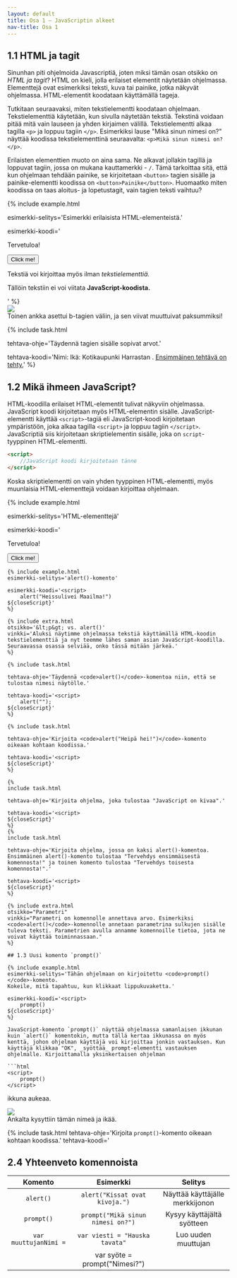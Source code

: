 ```yaml
---
layout: default
title: Osa 1 – JavaScriptin alkeet
nav-title: Osa 1
---
```

## 1.1 HTML ja tagit

Sinunhan piti ohjelmoida Javascriptiä, joten miksi tämän osan otsikko on _HTML ja tagit_? HTML on kieli, jolla erilaiset elementit näytetään ohjelmassa. Elementtejä ovat esimerkiksi teksti, kuva tai painike, jotka näkyvät ohjelmassa. HTML-elementit koodataan käyttämällä tageja.

Tutkitaan seuraavaksi, miten tekstielementti koodataan ohjelmaan. Tekstielementtiä käytetään, kun sivulla näytetään tekstiä. Tekstinä voidaan pitää mitä vain lauseen ja yhden kirjaimen välillä. Tekstielementti alkaa tagilla `<p>` ja loppuu tagiin `</p>`. Esimerkiksi lause "Mikä sinun nimesi on?" näyttää koodissa tekstielementtinä seuraavalta: `<p>Mikä sinun nimesi on?</p>`.

Erilaisten elementtien muoto on aina sama. Ne alkavat jollakin tagillä ja loppuvat tagiin, jossa on mukana kauttamerkki - `/`. Tämä tarkoittaa sitä, että kun ohjelmaan tehdään painike, se kirjoitetaan `<button>` tagien sisälle ja painike-elementti koodissa on `<button>Painike</button>`. Huomaatko miten koodissa on taas aloitus- ja lopetustagit, vain tagien teksti vaihtuu?

{%
 include example.html

 esimerkki-selitys='Esimerkki erilaisista HTML-elementeistä.'

 esimerkki-koodi='<p> Tervetuloa! </p>
<button> Click me! </button>
<p> Tekstiä voi kirjoittaa myös ilman <i>tekstielementtiä.</i></p>
<p>Tällöin tekstiin ei voi viitata <b>JavaScript-koodista.</b></p>'
%}

<div class="duckimg-center-container">
<img 
  src="{{ site.img-url }}/bold-2.webp" 
  class="duckimg-center"
/>
</div>
<div class="duckimg-caption">
Toinen ankka asettui b-tagien väliin, ja sen viivat muuttuivat paksummiksi!
</div>

{% include task.html

tehtava-ohje='Täydennä tagien sisälle sopivat arvot.'

tehtava-koodi='Nimi: <b></b>
Ikä: <b></b>
Kotikaupunki <b></b>
Harrastan <i></i>.
<u>Ensimmäinen tehtävä on tehty.</u>'
%}

## 1.2 Mikä ihmeen JavaScript?

HTML-koodilla erilaiset HTML-elementit tulivat näkyviin ohjelmassa. JavaScript koodi kirjoitetaan myös HTML-elementin sisälle. JavaScript-elementti käyttää `<script>`-tagiä eli JavaScript-koodi kirjoitetaan ympäristöön, joka alkaa tagilla `<script>` ja loppuu tagiin `</script>`. JavaScriptiä siis kirjoitetaan skriptielementin sisälle, joka on `script`-tyyppinen HTML-elementti.

```html
<script>
    //JavaScript koodi kirjoitetaan tänne
</script>
```

Koska skriptielementti on vain yhden tyyppinen HTML-elementti, myös muunlaisia HTML-elementtejä voidaan kirjoittaa ohjelmaan.

{%
 include example.html

 esimerkki-selitys='HTML-elementtejä'

 esimerkki-koodi='<p> Tervetuloa! </p>
<button> Click me! </button>
<script>
${closeScript}'
%}

Alussa mainittiin, että HTML-elementit saavat sisällön näkymään ohjelmassa. Skriptielementti on erityinen siinä mielessä, että se ei varsinaisesti tuo mitään näkyviin ohjelmaan. Skriptielementtiin kirjoitetaan toiminnallisuutta, jota käytetään ohjelmassa.

<div class="duckimg-center-container">
<img 
  src="{{ site.img-url }}/kaaroja.webp"
  class="duckimg-center"
/>
</div>

{% include tip.html
vinkki='Ole tarkkana oletko kirjoittamassa JavaScript- vai HTML-koodia.'
%}

### Ensimmäinen komento: `alert()`

JavaScript-komennolla `alert()` _tulostetaan_ tekstiä näytölle. Tulostaminen on vanha sana, joka periytyy ajalta jolloin näyttöjen sijasta käytettiin kirjoittimia. Nykyään tulostaminen tarkoittaa tekstin näyttämistä näytöllä.

Tulostettava teksti kirjoitetaan sulkujen sisään ja ympäröidään vielä lainausmerkeillä - `""`. Tulostuskomento kokonaisuudessaan on siis muotoa `alert("Heissulivei Maailma!")`. Laitetaan koodi vielä `<script>`-tagien sisälle ja saamme valmiiksi ensimmäisen JavaScript-ohjelman.

```html
<script>
    alert("Heissulivei Maailma!")
</script>
```
{% include example.html
esimerkki-selitys='alert()-komento'

esimerkki-koodi='<script>
	alert("Heissulivei Maailma!")
${closeScript}'
%}

{% include extra.html
otsikko='&lt;p&gt; vs. alert()'
vinkki='Aluksi näytimme ohjelmassa tekstiä käyttämällä HTML-koodin tekstielementtiä ja nyt teemme lähes saman asian JavaScript-koodilla. Seuraavassa osassa selviää, onko tässä mitään järkeä.'
%}

{% include task.html

tehtava-ohje='Täydennä <code>alert()</code>-komentoa niin, että se tulostaa nimesi näytölle.'

tehtava-koodi='<script>
	alert("");
${closeScript}'
%}

{% include task.html

tehtava-ohje='Kirjoita <code>alert("Heipä hei!")</code>-komento oikeaan kohtaan koodissa.'

tehtava-koodi='<script>
${closeScript}'
%}

{%
include task.html

tehtava-ohje='Kirjoita ohjelma, joka tulostaa "JavaScript on kivaa".'

tehtava-koodi='<script>
${closeScript}'
%}
{%
include task.html

tehtava-ohje='Kirjoita ohjelma, jossa on kaksi alert()-komentoa. Ensimmäinen alert()-komento tulostaa "Tervehdys ensimmäisestä komennosta!" ja toinen komento tulostaa "Tervehdys toisesta komennosta!".'

tehtava-koodi='<script>
${closeScript}'
%}

{% include extra.html
otsikko="Parametri"
vinkki="Parametri on komennolle annettava arvo. Esimerkiksi <code>alert()</code>-komennolle annetaan parametrina sulkujen sisälle tuleva teksti. Parametrien avulla annamme komennoille tietoa, jota ne voivat käyttää toiminnassaan."
%}

## 1.3 Uusi komento `prompt()`

{% include example.html
esimerkki-selitys='Tähän ohjelmaan on kirjoitettu <code>prompt()</code>-komento. 
Kokeile, mitä tapahtuu, kun klikkaat lippukuvaketta.'

esimerkki-koodi='<script>
	prompt()
${closeScript}'
%}

JavaScript-komento `prompt()` näyttää ohjelmassa samanlaisen ikkunan kuin `alert()` komentokin, mutta tällä kertaa ikkunassa on myös kenttä, johon ohjelman käyttäjä voi kirjoittaa jonkin vastauksen. Kun käyttäjä klikkaa "OK", _syöttää_ prompt-elementti vastauksen ohjelmalle. Kirjoittamalla yksinkertaisen ohjelman

```html
<script>
    prompt()
</script>
```

ikkuna aukeaa. 

<div class="duckimg-center-container">
<img 
  src="{{ site.img-url }}/prompt.webp" 
  class="duckimg-center"
/>
</div>
<div class="duckimg-caption">
Ankalta kysyttiin tämän nimeä ja ikää.
</div>

{% include task.html 
tehtava-ohje='Kirjoita <code>prompt()</code>-komento oikeaan kohtaan koodissa.'
tehtava-koodi='<script>
${closeScript}'
%}

{% include example.html
esimerkki-selitys='<code>prompt()</code> komennolle annetaan <i>parametrina</i> merkkijono "Hei! Mikä sinun nimesi on?"'

esimerkki-koodi='<script>
	prompt("Hei! Mikä sinun nimesi on?")
${closeScript}'
%}

Kun `prompt()`-komennon sisälle kirjoitetaan lainausmerkkien sisälle merkkijono, niin teksti _tulostuu_ näytölle _syötekentän_ yläpuolelle

```html
<script>
    prompt("Hei! Mikä sinun nimesi on?")
</script>
```

{% include task.html
tehtava-ohje='Tee ohjelma, joka kysyy "Kuinka vanha sinä olet?". Käytätkö <code>prompt()</code>- vai <code>alert()</code>-komentoa?'
tehtava-koodi='<script>
${closeScript}'
%}

{% include example.html
esimerkki-selitys='<code>prompt()</code>-komennon syöte talletetaan <b>muuttujaan</b> "nimi" ja se tulostetaan <code>alert()</code>-komennolla.'

esimerkki-koodi='<script>
	var nimi = prompt("Hei! Mikä sinun nimesi on?")
    alert("Hei "+ nimi + "!")
${closeScript}'
%}

Jotta _syötteellä_ voidaan tehdä jotain hyödyllistä, täytyy se tallettaa **muuttujaan**. Lisätään komennon `prompt("Hei! Mikä sinun nimesi on?")` alkuun vielä muuttujan määrittely

```html
<script>
    var nimi = prompt("Hei! Mikä sinun nimesi on?")
</script>
```

Huomaatko eron edelliseen koodiin? `prompt()`-komennon eteen on lisätty `var nimi =`, joka määrittelee `nimi`-nimisen muuttujan ja yhtäsuuruus-merkki asettaa tälle `nimi`-muuttujalle arvon.

Kun yhdistetään `prompt()`-komento ja `alert()`-komento, ohjelma pystyy käyttämään käyttäjän syötteitä toiminnassaan. Muuttujaa `nimi` voi käyttää `alert()`-komennossa.

```html
<script>
    var nimi = prompt("Hei! Mikä sinun nimesi on?")
    alert("Hei "+ nimi + "!")
</script>
```

{% include task.html
tehtava-ohje='Tee ohjelma, joka kysyy "Kuinka vanha sinä olet?". Tallenna vastaus muuttujaan, jonka nimi on "ikä". Tulosta tämän jälkeen <code>alert()</code>-komennolla "ikä"-muuttujan arvo.'
tehtava-koodi='<script>
${closeScript}'
%}

{% include task.html
tehtava-ohje='Tee ohjelma, joka kysyy ensin käyttäjältä "Mikä sinun nimesi on?" ja talleta vastaus muuttujaan "nimi". Nimen kysymisen jälkeen ohjelman tulee kysyä "Kuinka vanha olet?" ja tallettaa vastaus muuttujaan "ikä". Tämän jälkeen ohjelma tulostaa "Hei " + nimi + "! Sinä olet " + ikä + " vuotta vanha.".'
tehtava-koodi='<script>
${closeScript}'
%}

{% include extra.html
otsikko='Tulostaminen JavaScriptillä on monipuolisempaa. '
vinkki='Käyttäjälle tulostaminen JavaScript-komennoilla on monipuolisempaa, kuin HTML-koodissa tekstin näyttäminen. JavaScriptissä voidaan hyödyntää muuttujia tulostuksessa.'
%}

## 1.4 Rakennuspalikka: Muuttujat

<img
  src="{{ site.img-url }}/muuttuja-lappu.webp"
  class="duckimg-float"
  width="400"
/>

`prompt()`-komennon yhteydessä esiteltiin muuttuja, jolle annettiin nimeksi `nimi`. Muuttujat ovat ohjelman eräänlaisia rakennuspalikoita. Muuttujat antavat tiedolle nimen, jonka jälkeen _muuttujan arvoa_ voidaan käyttää annetun _muuttujan nimen_ perusteella.

Muuttujan nimen päättää ohjelmoija – eli sinä. On kuitenkin hyvä, jos muuttujan nimi on sen käyttötarkoitusta kuvaava. Esimerkiksi ikä ja nimi kannattaa tallettaa muuttujiin, joiden nimet ovat `ikä` ja `nimi`.

Tiedät jo ainakin yhden tavan asettaa muuttujan arvon. `prompt()`-komennon yhteydessä muuttujan arvoksi asetettiin _käyttäjän syöte_. Tämä onnistui käyttämällä yhtäsuuruusmerkkiä muuttujan nimen jälkeen. Muuttujalle voidaan antaa arvo myös asettamalla haluttu arvo yhtäsuuruusmerkin oikealle puolelle. Esimerkiksi muuttuja nimeltä `ikä`, jonka arvo on `12`, määritetään kirjoittamalla koodiin `var ikä = 12` ja muuttuja, jonka nimi on `nimi` ja arvo `Milla`, määritetään `var nimi = "Milla"`. `var`-sanaa käytetään, kun muuttuja määritellään ensimmäisen kerran.

<div class="duckimg-center-container">
<img
  src="{{ site.img-url }}/muuttuja.webp"
  class="duckimg-center"
/>
</div>

{% include example.html
esimerkki-selitys='Muuttujan <code>eläin</code> arvoksi on annettu "koira" ja muuttujan <code>nimi</code> arvon määrittää käyttäjän <i>syöte</i>. Lopuksi muuttujia hyödynnetään tulostuksessa.'
esimerkki-koodi='<script>
	var eläin = "koira"
	var nimi = prompt("Olen " + eläin +". Mikä minun nimeni on?")
	alert("Minun nimeni on " + nimi + " ja olen " + eläin + ".")
${closeScript}'
%}

{% include extra.html 
otsikko='Samaa tarkoittavia ilmaisuja'
vinkki='Muuttujien luomista voidaan kutsua myös muuttujan määrittämiseksi tai muuttujan arvon asettamiseksi.'
%}


{% include task.html
tehtava-ohje='Tee ohjelma, jossa ensin kysytään käyttäjältä jokin syöte, joka tallennetaan muuttujaan. Määrittele tämän jälkeen jokin muuttuja, jolle annat itse arvon. Tulosta tämän jälkeen muuttujat näytölle käyttäen <code>alert()</code>-komentoa.'
tehtava-koodi='<script>
${closeScript}'
%}

Muuttujien arvoa voidaan **vaihtaa** määrittämällä uudelleen saman niminen muuttuja, mutta tällä kertaa uudella arvolla ilman `var`-sanaa. Esimerkiksi, jos olemme koodissa määritelleet muuttujan `var nimi = "Milla"`, niin kirjoittamalla koodiin `nimi = "Pekka"` vaihtaa muuttujan `nimi` arvoksi `"Pekka"`.

<div class="duckimg-center-container">
<img
  src="{{ site.img-url }}/muuttuja-vaihto.webp"
  class="duckimg-center"
/>
</div>
<div class="duckimg-caption">
Ankka vaihtoi muuttujan <code>nimi</code> arvoksi <code>"Pekka"</code>.
</div>

{% include example.html
esimerkki-selitys='<code>Lempiväri</code>-muuttujan arvo on ensin "vihreä", mutta se vaihdetaan arvoksi "keltainen".'
esimerkki-koodi='<script>
	var lempiväri = "vihreä"
	alert("Lempivärini oli ensin " + lempiväri)
	lempiväri = "keltainen"
	alert("Nykyään lempivärini on " + lempiväri)
${closeScript}'
%}

{% include task.html
tehtava-ohje='Ohjelmassa on valmiiksi muuttuja <code>suunta</code>, jonka arvo on "oikea". Kirjoita ohjelmaan koodi, joka vaihtaa <code>suunta</code>-muuttujan arvoksi "vasen" ennen seuraavaa tulostusta.'
tehtava-koodi='<script>
var suunta = "oikea"
alert("Aluksi suunta oli " + suunta)

alert("Koska huomasimme joutuvamme umpikujaan, uudeksi suunnaksi valittiin " + suunta)
${closeScript}'
%}

### Lukumuuttujat

Muuttujia, joiden arvoksi on asetettu luku, voidaan käyttää matemaattisissa laskutoimituksissa kuten tavallisia lukuja. Esimerkiksi kahdelle lukumuuttujalle voidaan suorittaa tavalliseen tapaan yhteen-, vähennys-, kerto- tai jakolasku.

```javascript
var a = 12
var b = 6
var yhteensa = a+b
var erotus = a-b
var tulo = a*b
var osamäärä = a/b
```
{% include example.html
esimerkki-selitys='Lukumuuttujan a arvo on 12 ja lukumuuttujan b arvo on 6. Laskutoimitusten tulokset tallennetaan muuttujiin ja muuttujat tulostetaan.'
esimerkki-koodi='<script>
var a = 12
var b = 6
alert("Muuttujan a arvo on " + a +" ja muuttujan b arvo on " + b)
var yhteensa = a+b
alert("Yhteenlaskun tulos on "+ yhteensa)
var erotus = a-b
alert("Vähennyslaskun tulos on "+ erotus)
var tulo = a*b
alert("Kertolaskun tulos on  "+ tulo)
var osamäärä = a/b
alert("Jakolaskun tulos on " + osamäärä)
${closeScript}'
%}

Tällöin muuttujien arvoksi asetetaan yhtäsuuruusmerkin oikealla puolella olevan laskutoimituksen tulos. Tietokone siis näkee edellisen esimerkin lausekkeet niin, että a:n tilalle laitetaan aina 12 ja b:n tilalle 6. Lopputulos lasketaan näiden perusteella.

```javascript
var a = 12
var b = 6
var yhteensa = 12+6
var erotus = 12-6
var tulo = 12*6
var osamäärä = 12/6
```

### Tekstimuuttujat

Kun muuttujan arvoksi asetetaan tekstiä, teksti tulee laittaa lainausmerkkien `""` sisälle. Tekstimuuttujia voidaan yhdistää käyttämällä plus-merkkiä: `+`. 

```javascript
var nimi = "Milla"
var lempiruoka = "makaronilaatikko"
var koira = "Papu"
var uusiNimi = nimi + koira
```

{% include example.html
esimerkki-selitys='Tekstimuuttujia yhdistetään muuhun tekstiin käyttämällä "+"-merkkiä. Myös tekstimuuttujien yhdistäminen toisiinsa tapahtuu "+"-merkillä.'
esimerkki-koodi='<script>
var nimi = "Milla"
var lempiruoka = "makaronilaatikko"
var koira = "Papu"
alert("Hei! Nimeni on " + nimi + " ja lempiruokani on " 
+ lempiruoka + ". Minulla on lemmikki, jonka nimi on " 
  + koira)
var uusiNimi = nimi + koira
alert("Kun nimeni yhdistää lemmikkini nimeen, saadaan " + uusiNimi)
${closeScript}'
%}

Esimerkin `uusiNimi`-muuttujan arvo saadaan yhdistämällä `nimi`- ja `koira`-muuttujien arvo. Näin ollen `uusiNimi`-muuttujan arvo on `"MillaPapu"`.

### Yhdistetään muuttujat

Lukumuuttujan yhdistäminen tekstimuuttujaan tapahtuu plusmerkillä. Kun luvun laittaa keskelle tekstiä, pitää sen molemmille puolille laittaa plusmerkit.
```javascript
var yhteenlasku = 6 + 6
var teksti = "Nimeni on Milla ja olen " + yhteenlasku + " vuotta vanha."
```

{% include example.html
esimerkki-selitys='<code>alert()</code>-komennolle on annettu <i>parametrina</i> tekstimuuttuja nimeltä <code>teksti</code>. Muuttujan <code>teksti</code> arvoksi on annettu merkkijono, johon on yhdistetty lukumuuttuja nimeltään <code>yhteenlasku</code>.'
esimerkki-koodi='<script>
var yhteenlasku = 6 + 6
var teksti = "Nimeni on Milla ja olen " + yhteenlasku + " vuotta vanha."
alert(teksti)
${closeScript}'
%}

{% include task.html
tehtava-ohje='Tee ohjelma, joka kysyy ensin käyttäjältä "Mikä sinun nimesi on?" ja talleta vastaus muuttujaan "nimi". Nimen kysymisen jälkeen ohjelman tulee kysyä "Kuinka vanha olet?" ja tallettaa vastaus muuttujaan "ikä". Tämän jälkeen ohjelma tulostaa "Hei " + nimi + "! Sinä olet " + ikä + " vuotta vanha.".'
tehtava-koodi='<script>
${closeScript}'
%}

## Kysymyksiä

<div id="osa1kysymykset"></div>

<script>createQuestionnaire({
	id: "osa1kysymykset",
	questions: [
		{
			text: "Mitä tagia käytetään tummennetun tekstin näyttämiseen?",
			alternatives: [
				{ text: "<t>" },
				{ text: "<l>" },
				{ text: "<w>" },
				{ text: "<b>", correct: true },
				{ text: "<d>" },
			]
		},
		{
			text: "Mitä tagia käytetään kursiivitekstin näyttämiseen?",
			alternatives: [
				{ text: "<b>" },
				{ text: "<d>" },
				{ text: "<i>", correct: true },
				{ text: "<k>" },
				{ text: "<p>" },
			]
		},
		{
			text: "Ohjelmoija haluaa näyttää tekstin \"Ankat ovat kivoja!\", mutta hänen koodinsa ei toimi. Miksi? Hän on kirjoittanut koodiin: alert(Ankat ovat kivoja!)",
			alternatives: [
				{ text: "alert-komento ei osaa näyttää huutomerkkejä" },
				{ text: "Tekstissä on liikaa välilyöntejä" },
				{ text: "Tekstin ympärillä ei ole lainausmerkkejä", correct: true },
			]
		},
		{
			text: "Ohjelmoija haluaa näyttää tekstin \"Joessa ui 4 ankkaa\". Hän on kirjoittanut koodiin: alert(\"Joessa ui \" + 2 + 2 + \" ankkaa\"). Mitä hänen koodinsa tulostaa?",
			alternatives: [
				{ text: "Joessa ui 4 ankkaa" },
				{ text: "Joessa ui 22 ankkaa", correct: true },
				{ text: "Koodi kaatuu, koska se on virheellinen" },
			]
		},
		{
			text: "Miten edellisen kysymyksen ongelman voi ratkaista?",
			alternatives: [
				{ text: "Laskemalla laskutoimituksen muuttujassa etukäteen", correct: true },
				{ text: "Käyttämällä sulkuja laskutoimituksen ympärillä", correct: true },
				{ text: "Käyttämällä +-merkin sijasta &-merkkiä" },
			]
		}
	]
})</script>

## 2.4 Yhteenveto komennoista

| Komento       | Esimerkki           | Selitys  |
| :-------------: |:-------------:| :-----: |
| `alert()` | `alert("Kissat ovat kivoja.")` | Näyttää käyttäjälle merkkijonon |
| `prompt()` | `prompt("Mikä sinun nimesi on?")` | Kysyy käyttäjältä syötteen |
| `var muuttujanNimi =` | `var viesti = "Hauska tavata"` | Luo uuden muuttujan |
|   | var syöte = prompt("Nimesi?")  |  |

